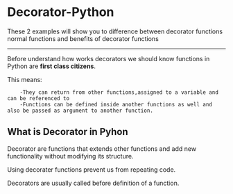 # Decorator-Python

These 2 examples will show you to difference between decorator functions normal functions and benefits of decorator functions

---

Before understand how works decorators we should know functions in Python are __first class citizens__.

This means:

      	-They can return from other functions,assigned to a variable and can be referenced to
      	-Functions can be defined inside another functions as well and also be passed as argument to another function.
	
## What is Decorator in Pyhon

Decorator are functions that extends other functions and add new functionality without modifying its structure.

Using decorater functions prevent us from repeating code.

Decorators are usually called before definition of a function.
